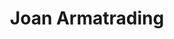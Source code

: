 ---
title: "Joan Armatrading"
summary: "British singer, songwriter, and guitarist born December 9, 1950 in Basseterre, Saint Kitts and Nevis in the West Indies. Armatrading moved with her family to Birmingham, England, United Kingdom, in 1957 and in the early 1970s, moved to London to perform in a repertory production of \"Hair\". Armatrading has been nominated twice for a Brit award as best female vocalist and has received an Ivor Novello Award for Outstanding Contemporary Song Collection in 1996. She has been nominated three times for a Grammy Award, including being the first UK female artist to be nominated in the Grammy Blues category for her 2007 release \"Into The Blues\". She was made a Member of the Order of the British Empire in 2001. Armatrading was part of Cyndi Lauper's \"True Colors\" Tour 2008. Owner of , a purpose built recording facility in the grounds of her home, in Surrey, where she has recorded most of her albums since \"Sleight of Hand\". She and girlfriend entered a civil partnership on 2 May 2011, in the Shetland Isles."
image: "joan-armatrading.jpg"
apple_music_artist_url: "https://music.apple.com/gb/artist/joan-armatrading/42409"
wikipedia_url: "https://en.wikipedia.org/wiki/Joan_Armatrading"
---